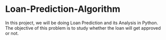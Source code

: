 # Loan-Prediction-Algorithm
In this project, we will be doing Loan Prediction and its Analysis in Python. The objective of this problem is to study whether the loan will get approved or not.
